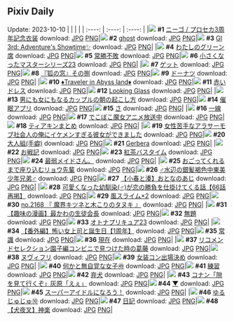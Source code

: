## Pixiv Daily
Update: 2023-10-10
|      |      |      |
| :----: | :----: | :----: |
|![](https://pixiv.microyu.workers.dev/c/240x480/img-master/img/2023/10/08/00/01/13/112358159_p0_master1200.jpg) **#1** [ニーゴ / プロセカ3周年記念衣装](https://www.pixiv.net/artworks/112358159) download: [JPG](https://pixiv.microyu.workers.dev/img-original/img/2023/10/08/00/01/13/112358159_p0.jpg) [PNG](https://pixiv.microyu.workers.dev/img-original/img/2023/10/08/00/01/13/112358159_p0.png)|![](https://pixiv.microyu.workers.dev/c/240x480/img-master/img/2023/10/08/00/00/19/112357972_p0_master1200.jpg) **#2** [ghost](https://www.pixiv.net/artworks/112357972) download: [JPG](https://pixiv.microyu.workers.dev/img-original/img/2023/10/08/00/00/19/112357972_p0.jpg) [PNG](https://pixiv.microyu.workers.dev/img-original/img/2023/10/08/00/00/19/112357972_p0.png)|![](https://pixiv.microyu.workers.dev/c/240x480/img-master/img/2023/10/08/11/08/03/112368643_p0_master1200.jpg) **#3** [GI 3rd: Adventure's Showtime✨](https://www.pixiv.net/artworks/112368643) download: [JPG](https://pixiv.microyu.workers.dev/img-original/img/2023/10/08/11/08/03/112368643_p0.jpg) [PNG](https://pixiv.microyu.workers.dev/img-original/img/2023/10/08/11/08/03/112368643_p0.png)|
|![](https://pixiv.microyu.workers.dev/c/240x480/img-master/img/2023/10/09/08/08/13/112396391_p0_master1200.jpg) **#4** [わたしのグリーン席](https://www.pixiv.net/artworks/112396391) download: [JPG](https://pixiv.microyu.workers.dev/img-original/img/2023/10/09/08/08/13/112396391_p0.jpg) [PNG](https://pixiv.microyu.workers.dev/img-original/img/2023/10/09/08/08/13/112396391_p0.png)|![](https://pixiv.microyu.workers.dev/c/240x480/img-master/img/2023/10/09/00/00/13/112388380_p0_master1200.jpg) **#5** [常勝不敗](https://www.pixiv.net/artworks/112388380) download: [JPG](https://pixiv.microyu.workers.dev/img-original/img/2023/10/09/00/00/13/112388380_p0.jpg) [PNG](https://pixiv.microyu.workers.dev/img-original/img/2023/10/09/00/00/13/112388380_p0.png)|![](https://pixiv.microyu.workers.dev/c/240x480/img-master/img/2023/10/09/22/43/38/112417414_p0_master1200.jpg) **#6** [小さくなったマスターシリーズ23](https://www.pixiv.net/artworks/112417414) download: [JPG](https://pixiv.microyu.workers.dev/img-original/img/2023/10/09/22/43/38/112417414_p0.jpg) [PNG](https://pixiv.microyu.workers.dev/img-original/img/2023/10/09/22/43/38/112417414_p0.png)|
|![](https://pixiv.microyu.workers.dev/c/240x480/img-master/img/2023/10/08/00/15/18/112358741_p0_master1200.jpg) **#7** [ゲット](https://www.pixiv.net/artworks/112358741) download: [JPG](https://pixiv.microyu.workers.dev/img-original/img/2023/10/08/00/15/18/112358741_p0.jpg) [PNG](https://pixiv.microyu.workers.dev/img-original/img/2023/10/08/00/15/18/112358741_p0.png)|![](https://pixiv.microyu.workers.dev/c/240x480/img-master/img/2023/10/09/03/30/26/112393278_p0_master1200.jpg) **#8** [『狐の窓』その捌](https://www.pixiv.net/artworks/112393278) download: [JPG](https://pixiv.microyu.workers.dev/img-original/img/2023/10/09/03/30/26/112393278_p0.jpg) [PNG](https://pixiv.microyu.workers.dev/img-original/img/2023/10/09/03/30/26/112393278_p0.png)|![](https://pixiv.microyu.workers.dev/c/240x480/img-master/img/2023/10/08/21/11/56/112382745_p0_master1200.jpg) **#9** [ドーナツ](https://www.pixiv.net/artworks/112382745) download: [JPG](https://pixiv.microyu.workers.dev/img-original/img/2023/10/08/21/11/56/112382745_p0.jpg) [PNG](https://pixiv.microyu.workers.dev/img-original/img/2023/10/08/21/11/56/112382745_p0.png)|
|![](https://pixiv.microyu.workers.dev/c/240x480/img-master/img/2023/10/08/11/23/48/112368899_p0_master1200.jpg) **#10** [♦Traveler in Abyss land♦](https://www.pixiv.net/artworks/112368899) download: [JPG](https://pixiv.microyu.workers.dev/img-original/img/2023/10/08/11/23/48/112368899_p0.jpg) [PNG](https://pixiv.microyu.workers.dev/img-original/img/2023/10/08/11/23/48/112368899_p0.png)|![](https://pixiv.microyu.workers.dev/c/240x480/img-master/img/2023/10/08/07/30/00/112365339_p0_master1200.jpg) **#11** [赤いドレス](https://www.pixiv.net/artworks/112365339) download: [JPG](https://pixiv.microyu.workers.dev/img-original/img/2023/10/08/07/30/00/112365339_p0.jpg) [PNG](https://pixiv.microyu.workers.dev/img-original/img/2023/10/08/07/30/00/112365339_p0.png)|![](https://pixiv.microyu.workers.dev/c/240x480/img-master/img/2023/10/08/00/15/00/112358724_p0_master1200.jpg) **#12** [Looking Glass](https://www.pixiv.net/artworks/112358724) download: [JPG](https://pixiv.microyu.workers.dev/img-original/img/2023/10/08/00/15/00/112358724_p0.jpg) [PNG](https://pixiv.microyu.workers.dev/img-original/img/2023/10/08/00/15/00/112358724_p0.png)|
|![](https://pixiv.microyu.workers.dev/c/240x480/img-master/img/2023/10/08/00/00/36/112358063_p0_master1200.jpg) **#13** [男にも女にもなるカップルの朝の起こし方](https://www.pixiv.net/artworks/112358063) download: [JPG](https://pixiv.microyu.workers.dev/img-original/img/2023/10/08/00/00/36/112358063_p0.jpg) [PNG](https://pixiv.microyu.workers.dev/img-original/img/2023/10/08/00/00/36/112358063_p0.png)|![](https://pixiv.microyu.workers.dev/c/240x480/img-master/img/2023/10/09/00/03/04/112388732_p0_master1200.jpg) **#14** [催眠アプリ](https://www.pixiv.net/artworks/112388732) download: [JPG](https://pixiv.microyu.workers.dev/img-original/img/2023/10/09/00/03/04/112388732_p0.jpg) [PNG](https://pixiv.microyu.workers.dev/img-original/img/2023/10/09/00/03/04/112388732_p0.png)|![](https://pixiv.microyu.workers.dev/c/240x480/img-master/img/2023/10/08/07/08/32/112365115_p0_master1200.jpg) **#15** [さ](https://www.pixiv.net/artworks/112365115) download: [JPG](https://pixiv.microyu.workers.dev/img-original/img/2023/10/08/07/08/32/112365115_p0.jpg) [PNG](https://pixiv.microyu.workers.dev/img-original/img/2023/10/08/07/08/32/112365115_p0.png)|
|![](https://pixiv.microyu.workers.dev/c/240x480/img-master/img/2023/10/08/00/00/22/112357993_p0_master1200.jpg) **#16** [一線](https://www.pixiv.net/artworks/112357993) download: [JPG](https://pixiv.microyu.workers.dev/img-original/img/2023/10/08/00/00/22/112357993_p0.jpg) [PNG](https://pixiv.microyu.workers.dev/img-original/img/2023/10/08/00/00/22/112357993_p0.png)|![](https://pixiv.microyu.workers.dev/c/240x480/img-master/img/2023/10/08/16/37/06/112375052_p0_master1200.jpg) **#17** [でこぼこ魔女アニメ放送中](https://www.pixiv.net/artworks/112375052) download: [JPG](https://pixiv.microyu.workers.dev/img-original/img/2023/10/08/16/37/06/112375052_p0.jpg) [PNG](https://pixiv.microyu.workers.dev/img-original/img/2023/10/08/16/37/06/112375052_p0.png)|![](https://pixiv.microyu.workers.dev/c/240x480/img-master/img/2023/10/09/00/50/50/112390248_p0_master1200.jpg) **#18** [ティアキンまとめ](https://www.pixiv.net/artworks/112390248) download: [JPG](https://pixiv.microyu.workers.dev/img-original/img/2023/10/09/00/50/50/112390248_p0.jpg) [PNG](https://pixiv.microyu.workers.dev/img-original/img/2023/10/09/00/50/50/112390248_p0.png)|
|![](https://pixiv.microyu.workers.dev/c/240x480/img-master/img/2023/10/08/20/34/49/112381488_p0_master1200.jpg) **#19** [女性苦手なアラサーモブ社会人の俺にイケメンすぎる彼女ができました](https://www.pixiv.net/artworks/112381488) download: [JPG](https://pixiv.microyu.workers.dev/img-original/img/2023/10/08/20/34/49/112381488_p0.jpg) [PNG](https://pixiv.microyu.workers.dev/img-original/img/2023/10/08/20/34/49/112381488_p0.png)|![](https://pixiv.microyu.workers.dev/c/240x480/img-master/img/2023/10/09/21/54/05/112415635_p0_master1200.jpg) **#20** [大人組(手癖)](https://www.pixiv.net/artworks/112415635) download: [JPG](https://pixiv.microyu.workers.dev/img-original/img/2023/10/09/21/54/05/112415635_p0.jpg) [PNG](https://pixiv.microyu.workers.dev/img-original/img/2023/10/09/21/54/05/112415635_p0.png)|![](https://pixiv.microyu.workers.dev/c/240x480/img-master/img/2023/10/08/00/37/26/112359424_p0_master1200.jpg) **#21** [Gerbera](https://www.pixiv.net/artworks/112359424) download: [JPG](https://pixiv.microyu.workers.dev/img-original/img/2023/10/08/00/37/26/112359424_p0.jpg) [PNG](https://pixiv.microyu.workers.dev/img-original/img/2023/10/08/00/37/26/112359424_p0.png)|
|![](https://pixiv.microyu.workers.dev/c/240x480/img-master/img/2023/10/08/11/14/26/112368749_p0_master1200.jpg) **#22** [お戦記](https://www.pixiv.net/artworks/112368749) download: [JPG](https://pixiv.microyu.workers.dev/img-original/img/2023/10/08/11/14/26/112368749_p0.jpg) [PNG](https://pixiv.microyu.workers.dev/img-original/img/2023/10/08/11/14/26/112368749_p0.png)|![](https://pixiv.microyu.workers.dev/c/240x480/img-master/img/2023/10/09/22/03/28/112416001_p0_master1200.jpg) **#23** [紅茶バスタイム](https://www.pixiv.net/artworks/112416001) download: [JPG](https://pixiv.microyu.workers.dev/img-original/img/2023/10/09/22/03/28/112416001_p0.jpg) [PNG](https://pixiv.microyu.workers.dev/img-original/img/2023/10/09/22/03/28/112416001_p0.png)|![](https://pixiv.microyu.workers.dev/c/240x480/img-master/img/2023/10/08/05/20/01/112363749_p0_master1200.jpg) **#24** [最弱メイドさん。](https://www.pixiv.net/artworks/112363749) download: [JPG](https://pixiv.microyu.workers.dev/img-original/img/2023/10/08/05/20/01/112363749_p0.jpg) [PNG](https://pixiv.microyu.workers.dev/img-original/img/2023/10/08/05/20/01/112363749_p0.png)|
|![](https://pixiv.microyu.workers.dev/c/240x480/img-master/img/2023/10/08/00/00/14/112357945_p0_master1200.jpg) **#25** [おごってくれるまで座り込むリョウ先輩](https://www.pixiv.net/artworks/112357945) download: [JPG](https://pixiv.microyu.workers.dev/img-original/img/2023/10/08/00/00/14/112357945_p0.jpg) [PNG](https://pixiv.microyu.workers.dev/img-original/img/2023/10/08/00/00/14/112357945_p0.png)|![](https://pixiv.microyu.workers.dev/c/240x480/img-master/img/2023/10/09/00/05/50/112388871_p0_master1200.jpg) **#26** [♂水辺の銀髪褐色中東美少年兄弟♂](https://www.pixiv.net/artworks/112388871) download: [JPG](https://pixiv.microyu.workers.dev/img-original/img/2023/10/09/00/05/50/112388871_p0.jpg) [PNG](https://pixiv.microyu.workers.dev/img-original/img/2023/10/09/00/05/50/112388871_p0.png)|![](https://pixiv.microyu.workers.dev/c/240x480/img-master/img/2023/10/08/21/00/05/112382280_p0_master1200.jpg) **#27** [【小春と湊】おとなのあじ](https://www.pixiv.net/artworks/112382280) download: [JPG](https://pixiv.microyu.workers.dev/img-original/img/2023/10/08/21/00/05/112382280_p0.jpg) [PNG](https://pixiv.microyu.workers.dev/img-original/img/2023/10/08/21/00/05/112382280_p0.png)|
|![](https://pixiv.microyu.workers.dev/c/240x480/img-master/img/2023/10/10/05/26/48/112400363_p0_master1200.jpg) **#28** [可愛くなった幼馴染(♂)が恋の勝負を仕掛けてくる話【66話再掲】](https://www.pixiv.net/artworks/112400363) download: [JPG](https://pixiv.microyu.workers.dev/img-original/img/2023/10/10/05/26/48/112400363_p0.jpg) [PNG](https://pixiv.microyu.workers.dev/img-original/img/2023/10/10/05/26/48/112400363_p0.png)|![](https://pixiv.microyu.workers.dev/c/240x480/img-master/img/2023/10/08/00/00/05/112357892_p0_master1200.jpg) **#29** [風スライム×2](https://www.pixiv.net/artworks/112357892) download: [JPG](https://pixiv.microyu.workers.dev/img-original/img/2023/10/08/00/00/05/112357892_p0.jpg) [PNG](https://pixiv.microyu.workers.dev/img-original/img/2023/10/08/00/00/05/112357892_p0.png)|![](https://pixiv.microyu.workers.dev/c/240x480/img-master/img/2023/10/09/17/09/29/112407121_p0_master1200.jpg) **#30** [no.2168 『 魔界キツネと木こりのタヌキ 』](https://www.pixiv.net/artworks/112407121) download: [JPG](https://pixiv.microyu.workers.dev/img-original/img/2023/10/09/17/09/29/112407121_p0.jpg) [PNG](https://pixiv.microyu.workers.dev/img-original/img/2023/10/09/17/09/29/112407121_p0.png)|
|![](https://pixiv.microyu.workers.dev/c/240x480/img-master/img/2023/10/08/00/01/05/112358138_p0_master1200.jpg) **#31** [【趣味の漫画】最かわの生徒会長](https://www.pixiv.net/artworks/112358138) download: [JPG](https://pixiv.microyu.workers.dev/img-original/img/2023/10/08/00/01/05/112358138_p0.jpg) [PNG](https://pixiv.microyu.workers.dev/img-original/img/2023/10/08/00/01/05/112358138_p0.png)|![](https://pixiv.microyu.workers.dev/c/240x480/img-master/img/2023/10/08/23/41/26/112387678_p0_master1200.jpg) **#32** [無題](https://www.pixiv.net/artworks/112387678) download: [JPG](https://pixiv.microyu.workers.dev/img-original/img/2023/10/08/23/41/26/112387678_p0.jpg) [PNG](https://pixiv.microyu.workers.dev/img-original/img/2023/10/08/23/41/26/112387678_p0.png)|![](https://pixiv.microyu.workers.dev/c/240x480/img-master/img/2023/10/09/00/01/21/112388605_p0_master1200.jpg) **#33** [オトナプリキュア23](https://www.pixiv.net/artworks/112388605) download: [JPG](https://pixiv.microyu.workers.dev/img-original/img/2023/10/09/00/01/21/112388605_p0.jpg) [PNG](https://pixiv.microyu.workers.dev/img-original/img/2023/10/09/00/01/21/112388605_p0.png)|
|![](https://pixiv.microyu.workers.dev/c/240x480/img-master/img/2023/10/08/17/03/30/112375707_p0_master1200.jpg) **#34** [【番外編】怖い女上司と誕生日【1周年】](https://www.pixiv.net/artworks/112375707) download: [JPG](https://pixiv.microyu.workers.dev/img-original/img/2023/10/08/17/03/30/112375707_p0.jpg) [PNG](https://pixiv.microyu.workers.dev/img-original/img/2023/10/08/17/03/30/112375707_p0.png)|![](https://pixiv.microyu.workers.dev/c/240x480/img-master/img/2023/10/08/21/00/44/112382359_p0_master1200.jpg) **#35** [常識](https://www.pixiv.net/artworks/112382359) download: [JPG](https://pixiv.microyu.workers.dev/img-original/img/2023/10/08/21/00/44/112382359_p0.jpg) [PNG](https://pixiv.microyu.workers.dev/img-original/img/2023/10/08/21/00/44/112382359_p0.png)|![](https://pixiv.microyu.workers.dev/c/240x480/img-master/img/2023/10/08/20/52/43/112382018_p0_master1200.jpg) **#36** [現在](https://www.pixiv.net/artworks/112382018) download: [JPG](https://pixiv.microyu.workers.dev/img-original/img/2023/10/08/20/52/43/112382018_p0.jpg) [PNG](https://pixiv.microyu.workers.dev/img-original/img/2023/10/08/20/52/43/112382018_p0.png)|
|![](https://pixiv.microyu.workers.dev/c/240x480/img-master/img/2023/10/08/12/00/21/112369640_p0_master1200.jpg) **#37** [リコメンドセレクション園子編コンビニで見つけた時の葛藤](https://www.pixiv.net/artworks/112369640) download: [JPG](https://pixiv.microyu.workers.dev/img-original/img/2023/10/08/12/00/21/112369640_p0.jpg) [PNG](https://pixiv.microyu.workers.dev/img-original/img/2023/10/08/12/00/21/112369640_p0.png)|![](https://pixiv.microyu.workers.dev/c/240x480/img-master/img/2023/10/08/23/54/45/112388144_p0_master1200.jpg) **#38** [ヌヴィフリ](https://www.pixiv.net/artworks/112388144) download: [JPG](https://pixiv.microyu.workers.dev/img-original/img/2023/10/08/23/54/45/112388144_p0.jpg) [PNG](https://pixiv.microyu.workers.dev/img-original/img/2023/10/08/23/54/45/112388144_p0.png)|![](https://pixiv.microyu.workers.dev/c/240x480/img-master/img/2023/10/08/00/23/19/112358992_p0_master1200.jpg) **#39** [女装コン出場決め](https://www.pixiv.net/artworks/112358992) download: [JPG](https://pixiv.microyu.workers.dev/img-original/img/2023/10/08/00/23/19/112358992_p0.jpg) [PNG](https://pixiv.microyu.workers.dev/img-original/img/2023/10/08/00/23/19/112358992_p0.png)|
|![](https://pixiv.microyu.workers.dev/c/240x480/img-master/img/2023/10/09/18/00/25/112408439_p0_master1200.jpg) **#40** [何かと無自覚な女子㊾](https://www.pixiv.net/artworks/112408439) download: [JPG](https://pixiv.microyu.workers.dev/img-original/img/2023/10/09/18/00/25/112408439_p0.jpg) [PNG](https://pixiv.microyu.workers.dev/img-original/img/2023/10/09/18/00/25/112408439_p0.png)|![](https://pixiv.microyu.workers.dev/c/240x480/img-master/img/2023/10/09/00/01/39/112388633_p0_master1200.jpg) **#41** [練習](https://www.pixiv.net/artworks/112388633) download: [JPG](https://pixiv.microyu.workers.dev/img-original/img/2023/10/09/00/01/39/112388633_p0.jpg) [PNG](https://pixiv.microyu.workers.dev/img-original/img/2023/10/09/00/01/39/112388633_p0.png)|![](https://pixiv.microyu.workers.dev/c/240x480/img-master/img/2023/10/08/14/55/59/112372977_p0_master1200.jpg) **#42** [弃犬](https://www.pixiv.net/artworks/112372977) download: [JPG](https://pixiv.microyu.workers.dev/img-original/img/2023/10/08/14/55/59/112372977_p0.jpg) [PNG](https://pixiv.microyu.workers.dev/img-original/img/2023/10/08/14/55/59/112372977_p0.png)|
|![](https://pixiv.microyu.workers.dev/c/240x480/img-master/img/2023/10/09/12/00/25/112400374_p0_master1200.jpg) **#43** [コナン「隙を見て行くぞ」灰原「えぇ」](https://www.pixiv.net/artworks/112400374) download: [JPG](https://pixiv.microyu.workers.dev/img-original/img/2023/10/09/12/00/25/112400374_p0.jpg) [PNG](https://pixiv.microyu.workers.dev/img-original/img/2023/10/09/12/00/25/112400374_p0.png)|![](https://pixiv.microyu.workers.dev/c/240x480/img-master/img/2023/10/09/00/06/51/112388906_p0_master1200.jpg) **#44** [▼](https://www.pixiv.net/artworks/112388906) download: [JPG](https://pixiv.microyu.workers.dev/img-original/img/2023/10/09/00/06/51/112388906_p0.jpg) [PNG](https://pixiv.microyu.workers.dev/img-original/img/2023/10/09/00/06/51/112388906_p0.png)|![](https://pixiv.microyu.workers.dev/c/240x480/img-master/img/2023/10/09/20/41/07/112413091_p0_master1200.jpg) **#45** [スーパーアイドルになろう！](https://www.pixiv.net/artworks/112413091) download: [JPG](https://pixiv.microyu.workers.dev/img-original/img/2023/10/09/20/41/07/112413091_p0.jpg) [PNG](https://pixiv.microyu.workers.dev/img-original/img/2023/10/09/20/41/07/112413091_p0.png)|
|![](https://pixiv.microyu.workers.dev/c/240x480/img-master/img/2023/10/09/14/33/08/112403596_p0_master1200.jpg) **#46** [ゆるじゅじゅ⑩](https://www.pixiv.net/artworks/112403596) download: [JPG](https://pixiv.microyu.workers.dev/img-original/img/2023/10/09/14/33/08/112403596_p0.jpg) [PNG](https://pixiv.microyu.workers.dev/img-original/img/2023/10/09/14/33/08/112403596_p0.png)|![](https://pixiv.microyu.workers.dev/c/240x480/img-master/img/2023/10/09/20/45/30/112413224_p0_master1200.jpg) **#47** [日記](https://www.pixiv.net/artworks/112413224) download: [JPG](https://pixiv.microyu.workers.dev/img-original/img/2023/10/09/20/45/30/112413224_p0.jpg) [PNG](https://pixiv.microyu.workers.dev/img-original/img/2023/10/09/20/45/30/112413224_p0.png)|![](https://pixiv.microyu.workers.dev/c/240x480/img-master/img/2023/10/08/20/56/19/112382134_p0_master1200.jpg) **#48** [【犬夜叉】神楽](https://www.pixiv.net/artworks/112382134) download: [JPG](https://pixiv.microyu.workers.dev/img-original/img/2023/10/08/20/56/19/112382134_p0.jpg) [PNG](https://pixiv.microyu.workers.dev/img-original/img/2023/10/08/20/56/19/112382134_p0.png)|
